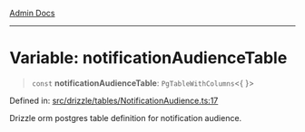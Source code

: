 [Admin Docs](/)

***

# Variable: notificationAudienceTable

> `const` **notificationAudienceTable**: `PgTableWithColumns`\<\{ \}\>

Defined in: [src/drizzle/tables/NotificationAudience.ts:17](https://github.com/Sourya07/talawa-api/blob/cfbd515d04ffba748b09232a33807f1845dd1878/src/drizzle/tables/NotificationAudience.ts#L17)

Drizzle orm postgres table definition for notification audience.
